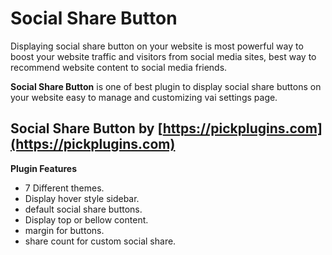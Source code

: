 # Social Share Button

Displaying social share button on your website is most powerful way to boost your website traffic and visitors from social media sites, best way to recommend website content to social media friends.

**Social Share Button** is one of best plugin to display social share buttons on your website easy to manage and customizing vai settings page.

## Social Share Button by [https://pickplugins.com](https://pickplugins.com)



**Plugin Features**

* 7 Different themes.
* Display hover style sidebar.
* default social share buttons.
* Display top or bellow content.
* margin for buttons.
* share count for custom social share.